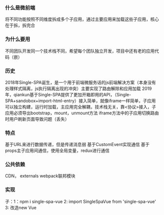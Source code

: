 ### 什么是微前端
将不同功能按照不同维度拆成多个子应用，通过主要应用来加载这些子应用，核心在于拆，拆完合

### 为什么要用
不同团队开发同一个技术栈不同，希望每个团队独立开发，项目中还有老的应用代码（嵌）

### 历史
2018年Single-SPA诞生，是一个用于前端微服务话的js前端解决方案（本身没有处理样式隔离，js执行隔离出现的冲突）主要实现了路由解除和应用加载
2019年，qiankun基于Single-SPA提供了更加开箱即用的API，（Single-SPA+sandobox+import-html-entry）接入简单，就像iframe一样简单，子应用可以独立构建，运行时加载，主应用完全解耦，技术栈无关，靠<协议>接入，子应用必须导出bootstrap，mount，unmount方法
iframe方法中的子应用切换路由时用户刷新页面导致问题（丢失）

### 特点
基于URL来进行数据传递，但是传递消息弱
基于CustomEvent实现通信
基于props主子应用间通信，使用全局变量，redux进行通信

### 公共依赖
CDN， externals
webpack联邦模块

### 实现
子：1：npm i single-spa-vue
2: import SingleSpaVue from 'single-spa-vue'
3: 改造new Vue